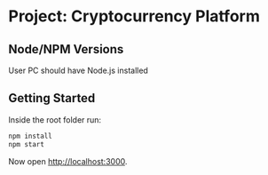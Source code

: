 Project: Cryptocurrency Platform
===============================================

## Node/NPM Versions

User PC should have Node.js installed




## Getting Started

Inside the root folder run:

```sh
npm install
npm start
```


Now open [http://localhost:3000](http://localhost:3000).


